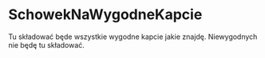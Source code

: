 # SchowekNaWygodneKapcie
Tu składować będe wszystkie wygodne kapcie jakie znajdę. Niewygodnych nie będę tu składować.
